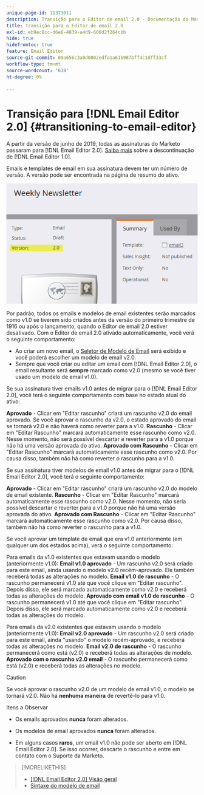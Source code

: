 ```yaml
---
unique-page-id: 11373011
description: Transição para o Editor de email 2.0 - Documentação do Marketo - Documentação do produto
title: Transição para o Editor de email 2.0
exl-id: eb9ec8cc-d6e8-4839-a4d9-608d2f264cbb
hide: true
hidefromtoc: true
feature: Email Editor
source-git-commit: 09a656c3a0d0002edfa1a61b987bff4c1dff33cf
workflow-type: tm+mt
source-wordcount: '618'
ht-degree: 0%

---
```


# Transição para [!DNL Email Editor 2.0] {#transitioning-to-email-editor}

A partir da versão de junho de 2019, todas as assinaturas do Marketo passaram para [!DNL Email Editor 2.0]. [Saiba mais](https://nation.marketo.com/docs/DOC-7038) sobre a descontinuação de [!DNL Email Editor 1.0].

Emails e templates de email em sua assinatura devem ter um número de versão. A versão pode ser encontrada na página de resumo do ativo.

![](assets/five-5.png)

Por padrão, todos os emails e modelos de email existentes serão marcados como v1.0 se tiverem sido criados antes da versão do primeiro trimestre de 1916 ou após o lançamento, quando o Editor de email 2.0 estiver desativado. Com o Editor de email 2.0 ativado automaticamente, você verá o seguinte comportamento:

* Ao criar um novo email, o [Seletor de Modelo de Email](email-template-picker-overview.md) será exibido e você poderá escolher um modelo de email v2.0.
* Sempre que você criar ou editar um email com [!DNL Email Editor 2.0], o email resultante será **sempre** marcado como v2.0 (mesmo se você tiver usado um modelo de email v1.0).

Se sua assinatura tiver emails v1.0 antes de migrar para o [!DNL Email Editor 2.0], você terá o seguinte comportamento com base no estado atual do ativo:

**Aprovado** - Clicar em &quot;Editar rascunho&quot; criará um rascunho v2.0 do email aprovado. Se você aprovar o rascunho da v2.0, o estado aprovado do email se tornará v2.0 e não haverá como reverter para a v1.0.
**Rascunho** - Clicar em &quot;Editar Rascunho&quot; marcará automaticamente esse rascunho como v2.0. Nesse momento, não será possível descartar e reverter para a v1.0 porque não há uma versão aprovada do ativo.
**Aprovado com Rascunho** - Clicar em &quot;Editar Rascunho&quot; marcará automaticamente esse rascunho como v2.0. Por causa disso, também não há como reverter o rascunho para a v1.0.

Se sua assinatura tiver modelos de email v1.0 antes de migrar para o [!DNL Email Editor 2.0], você terá o seguinte comportamento:

**Aprovado** - Clicar em &quot;Editar rascunho&quot; criará um rascunho v2.0 do modelo de email existente.
**Rascunho** - Clicar em &quot;Editar Rascunho&quot; marcará automaticamente esse rascunho como v2.0. Nesse momento, não seria possível descartar e reverter para a v1.0 porque não há uma versão aprovada do ativo.
**Aprovado com Rascunho** - Clicar em &quot;Editar Rascunho&quot; marcará automaticamente esse rascunho como v2.0. Por causa disso, também não há como reverter o rascunho para a v1.0.

Se você aprovar um template de email que era v1.0 anteriormente (em qualquer um dos estados acima), verá o seguinte comportamento:

Para emails da v1.0 existentes que estavam usando o modelo (anteriormente v1.0):
**Email v1.0 aprovado** - Um rascunho v2.0 será criado para este email, ainda usando o modelo v2.0 recém-aprovado. Ele também receberá todas as alterações no modelo.
**Email v1.0 de rascunho** - O rascunho permanecerá v1.0 até que você clique em &quot;Editar rascunho&quot;. Depois disso, ele será marcado automaticamente como v2.0 e receberá todas as alterações do modelo.
**Aprovado com email v1.0 de rascunho** - O rascunho permanecerá v1.0 até que você clique em &quot;Editar rascunho&quot;. Depois disso, ele será marcado automaticamente como v2.0 e receberá todas as alterações do modelo.

Para emails da v2.0 existentes que estavam usando o modelo (anteriormente v1.0):
**Email v2.0 aprovado** - Um rascunho v2.0 será criado para este email, ainda &quot;usando&quot; o modelo recém-aprovado, e receberá todas as alterações no modelo.
**Email v2.0 de rascunho** - O rascunho permanecerá como está (v2.0) e receberá todas as alterações de modelo.
**Aprovado com o rascunho v2.0 email** - O rascunho permanecerá como está (v2.0) e receberá todas as alterações no modelo.

>[!CAUTION]
>
>Se você aprovar o rascunho v2.0 de um modelo de email v1.0, o modelo se tornará v2.0. Não há **nenhuma maneira** de revertê-lo para v1.0.

Itens a Observar

* Os emails aprovados **nunca** foram alterados.

* Os modelos de email aprovados **nunca** foram alterados.

* Em alguns casos **raros**, um email v1.0 não pode ser aberto em [!DNL Email Editor 2.0]. Se isso ocorrer, descarte o rascunho e entre em contato com o Suporte da Marketo.

>[!MORELIKETHIS]
>
>* [[!DNL Email Editor 2.0] Visão geral](/help/marketo/product-docs/email-marketing/general/email-editor-2/email-editor-v2-0-overview.md)
>* [Sintaxe do modelo de email](/help/marketo/product-docs/email-marketing/general/email-editor-2/email-template-syntax.md)

